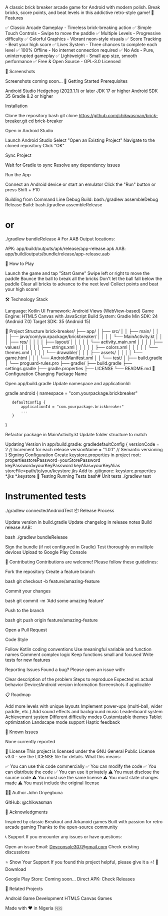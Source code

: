A classic brick breaker arcade game for Android with modern polish. Break bricks, score points, and beat levels in this addictive retro-style game!
📱 Features

✅ Classic Arcade Gameplay - Timeless brick-breaking action
✅ Simple Touch Controls - Swipe to move the paddle
✅ Multiple Levels - Progressive difficulty
✅ Colorful Graphics - Vibrant neon-style visuals
✅ Score Tracking - Beat your high score
✅ Lives System - Three chances to complete each level
✅ 100% Offline - No internet connection required
✅ No Ads - Pure, uninterrupted gameplay
✅ Lightweight - Small app size, smooth performance
✅ Free & Open Source - GPL-3.0 Licensed

📸 Screenshots

Screenshots coming soon...
🚀 Getting Started
Prerequisites

Android Studio Hedgehog (2023.1.1) or later
JDK 17 or higher
Android SDK 35
Gradle 8.2 or higher

Installation

Clone the repository
bash   git clone https://github.com/chikwasman/brick-breaker.git
   cd brick-breaker

Open in Android Studio

Launch Android Studio
Select "Open an Existing Project"
Navigate to the cloned repository
Click "OK"


Sync Project

Wait for Gradle to sync
Resolve any dependency issues


Run the App

Connect an Android device or start an emulator
Click the "Run" button or press Shift + F10



Building from Command Line
Debug Build:
bash./gradlew assembleDebug
Release Build:
bash./gradlew assembleRelease
# or
./gradlew bundleRelease  # For AAB
Output locations:

APK: app/build/outputs/apk/release/app-release.apk
AAB: app/build/outputs/bundle/release/app-release.aab

🎯 How to Play

Launch the game and tap "Start Game"
Swipe left or right to move the paddle
Bounce the ball to break all the bricks
Don't let the ball fall below the paddle
Clear all bricks to advance to the next level
Collect points and beat your high score!

🛠️ Technology Stack

Language: Kotlin
UI Framework: Android Views (WebView-based)
Game Engine: HTML5 Canvas with JavaScript
Build System: Gradle
Min SDK: 24 (Android 7.0)
Target SDK: 35 (Android 15)

📁 Project Structure
brick-breaker/
├── app/
│   ├── src/
│   │   ├── main/
│   │   │   ├── java/com/yourpackage/brickbreaker/
│   │   │   │   └── MainActivity.kt
│   │   │   ├── res/
│   │   │   │   ├── layout/
│   │   │   │   │   └── activity_main.xml
│   │   │   │   ├── values/
│   │   │   │   │   ├── strings.xml
│   │   │   │   │   ├── colors.xml
│   │   │   │   │   └── themes.xml
│   │   │   │   └── drawable/
│   │   │   ├── assets/
│   │   │   │   └── game.html
│   │   │   └── AndroidManifest.xml
│   │   └── test/
│   ├── build.gradle
│   └── proguard-rules.pro
├── gradle/
├── build.gradle
├── settings.gradle
├── gradle.properties
├── LICENSE
└── README.md
🔧 Configuration
Changing Package Name

Open app/build.gradle
Update namespace and applicationId:

gradle   android {
       namespace = "com.yourpackage.brickbreaker"
       
       defaultConfig {
           applicationId = "com.yourpackage.brickbreaker"
           ...
       }
   }

Refactor package in MainActivity.kt
Update folder structure to match

Updating Version
In app/build.gradle:
gradledefaultConfig {
    versionCode = 2        // Increment for each release
    versionName = "1.0.1"  // Semantic versioning
}
Signing Configuration
Create keystore.properties in project root:
propertiesstorePassword=yourStorePassword
keyPassword=yourKeyPassword
keyAlias=yourKeyAlias
storeFile=path/to/your/keystore.jks
Add to .gitignore:
keystore.properties
*.jks
*.keystore
🧪 Testing
Running Tests
bash# Unit tests
./gradlew test

# Instrumented tests
./gradlew connectedAndroidTest
📦 Release Process

Update version in build.gradle
Update changelog in release notes
Build release AAB:

bash   ./gradlew bundleRelease

Sign the bundle (if not configured in Gradle)
Test thoroughly on multiple devices
Upload to Google Play Console

🤝 Contributing
Contributions are welcome! Please follow these guidelines:

Fork the repository
Create a feature branch

bash   git checkout -b feature/amazing-feature

Commit your changes

bash   git commit -m 'Add some amazing feature'

Push to the branch

bash   git push origin feature/amazing-feature

Open a Pull Request

Code Style

Follow Kotlin coding conventions
Use meaningful variable and function names
Comment complex logic
Keep functions small and focused
Write tests for new features

Reporting Issues
Found a bug? Please open an issue with:

Clear description of the problem
Steps to reproduce
Expected vs actual behavior
Device/Android version information
Screenshots if applicable

📋 Roadmap

 Add more levels with unique layouts
 Implement power-ups (multi-ball, wider paddle, etc.)
 Add sound effects and background music
 Leaderboard system
 Achievement system
 Different difficulty modes
 Customizable themes
 Tablet optimization
 Landscape mode support
 Haptic feedback

🐛 Known Issues

None currently reported

📜 License
This project is licensed under the GNU General Public License v3.0 - see the LICENSE file for details.
What this means:

✅ You can use this code commercially
✅ You can modify the code
✅ You can distribute the code
✅ You can use it privately
⚠️ You must disclose the source code
⚠️ You must use the same license
⚠️ You must state changes made
⚠️ You must include the original license

👨‍💻 Author
John Onyegbuna

GitHub: @chikwasman

🙏 Acknowledgments

Inspired by classic Breakout and Arkanoid games
Built with passion for retro arcade gaming
Thanks to the open-source community

📞 Support
If you encounter any issues or have questions:

Open an issue
Email: Devconsole307@gmail.com
Check existing discussions

⭐ Show Your Support
If you found this project helpful, please give it a ⭐️!
📱 Download

Google Play Store: Coming soon...
Direct APK: Check Releases

🔗 Related Projects

Android Game Development
HTML5 Canvas Games


Made with ❤️ in Nigeria 🇳🇬
